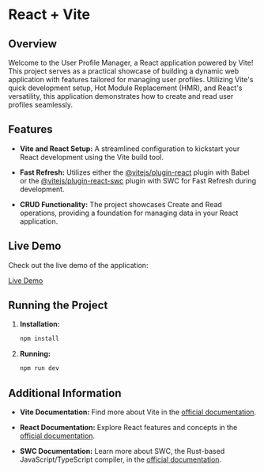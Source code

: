 # React + Vite

## Overview
Welcome to the User Profile Manager, a React application powered by Vite! This project serves as a practical showcase of building a dynamic web application with features tailored for managing user profiles. Utilizing Vite's quick development setup, Hot Module Replacement (HMR), and React's versatility, this application demonstrates how to create and read user profiles seamlessly.

## Features

- **Vite and React Setup:** A streamlined configuration to kickstart your React development using the Vite build tool.

- **Fast Refresh:** Utilizes either the [@vitejs/plugin-react](https://github.com/vitejs/vite-plugin-react/blob/main/packages/plugin-react/README.md) plugin with Babel or the [@vitejs/plugin-react-swc](https://github.com/vitejs/vite-plugin-react-swc) plugin with SWC for Fast Refresh during development.

- **CRUD Functionality:** The project showcases Create and Read operations, providing a foundation for managing data in your React application.

## Live Demo

Check out the live demo of the application:

[Live Demo](https://profile-manager-tau.vercel.app/)

## Running the Project
1. **Installation:**
   ```bash
   npm install
    ```
2. **Running:**
    ```bash
    npm run dev
    ```

## Additional Information

- **Vite Documentation:** Find more about Vite in the [official documentation](https://vitejs.dev/).

- **React Documentation:** Explore React features and concepts in the [official documentation](https://reactjs.org/docs/getting-started.html).

- **SWC Documentation:** Learn more about SWC, the Rust-based JavaScript/TypeScript compiler, in the [official documentation](https://swc.rs/docs).
